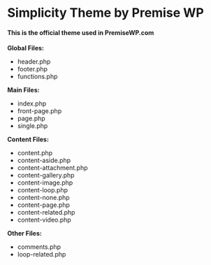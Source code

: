 # Simplicity Theme by Premise WP #

#### This is the official theme used in PremiseWP.com ####

**Global Files:**
* header.php
* footer.php
* functions.php

**Main Files:**
* index.php
* front-page.php
* page.php
* single.php

**Content Files:**
* content.php
* content-aside.php
* content-attachment.php
* content-gallery.php
* content-image.php
* content-loop.php
* content-none.php
* content-page.php
* content-related.php
* content-video.php

**Other Files:**
* comments.php
* loop-related.php